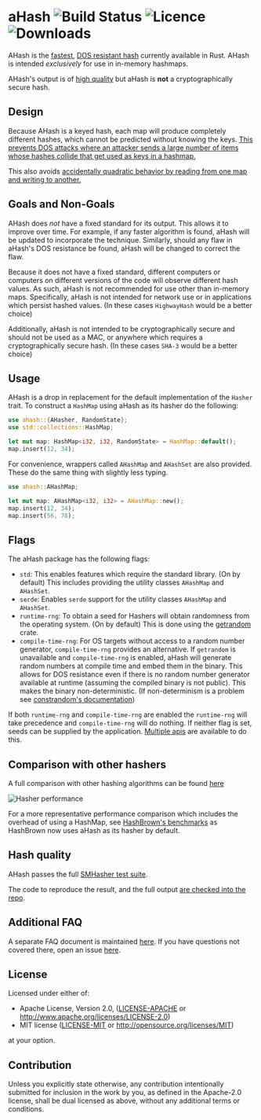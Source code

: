 
# aHash     ![Build Status](https://img.shields.io/github/actions/workflow/status/tkaitchuck/aHash/rust.yml?branch=master) ![Licence](https://img.shields.io/crates/l/ahash) ![Downloads](https://img.shields.io/crates/d/ahash) 

AHash is the [fastest](https://github.com/tkaitchuck/aHash/blob/master/compare/readme.md#Speed), 
[DOS resistant hash](https://github.com/tkaitchuck/aHash/wiki/How-aHash-is-resists-DOS-attacks) currently available in Rust.
AHash is intended *exclusively* for use in in-memory hashmaps. 

AHash's output is of [high quality](https://github.com/tkaitchuck/aHash/blob/master/compare/readme.md#Quality) but aHash is **not** a cryptographically secure hash.

## Design

Because AHash is a keyed hash, each map will produce completely different hashes, which cannot be predicted without knowing the keys.
[This prevents DOS attacks where an attacker sends a large number of items whose hashes collide that get used as keys in a hashmap.](https://github.com/tkaitchuck/aHash/wiki/How-aHash-is-resists-DOS-attacks)

This also avoids [accidentally quadratic behavior by reading from one map and writing to another.](https://accidentallyquadratic.tumblr.com/post/153545455987/rust-hash-iteration-reinsertion)

## Goals and Non-Goals

AHash does *not* have a fixed standard for its output. This allows it to improve over time. For example,
if any faster algorithm is found, aHash will be updated to incorporate the technique.
Similarly, should any flaw in aHash's DOS resistance be found, aHash will be changed to correct the flaw.

Because it does not have a fixed standard, different computers or computers on different versions of the code will observe different hash values.
As such, aHash is not recommended for use other than in-memory maps. Specifically, aHash is not intended for network use or in applications which persist hashed values.
(In these cases `HighwayHash` would be a better choice)

Additionally, aHash is not intended to be cryptographically secure and should not be used as a MAC, or anywhere which requires a cryptographically secure hash.
(In these cases `SHA-3` would be a better choice)

## Usage

AHash is a drop in replacement for the default implementation of the `Hasher` trait. To construct a `HashMap` using aHash 
as its hasher do the following:

```rust
use ahash::{AHasher, RandomState};
use std::collections::HashMap;

let mut map: HashMap<i32, i32, RandomState> = HashMap::default();
map.insert(12, 34);
```
For convenience, wrappers called `AHashMap` and `AHashSet` are also provided.
These do the same thing with slightly less typing.
```rust
use ahash::AHashMap;

let mut map: AHashMap<i32, i32> = AHashMap::new();
map.insert(12, 34);
map.insert(56, 78);
```

## Flags

The aHash package has the following flags:
* `std`: This enables features which require the standard library. (On by default) This includes providing the utility classes `AHashMap` and `AHashSet`.
* `serde`: Enables `serde` support for the utility classes `AHashMap` and `AHashSet`.
* `runtime-rng`: To obtain a seed for Hashers will obtain randomness from the operating system. (On by default)
This is done using the [getrandom](https://github.com/rust-random/getrandom) crate.
* `compile-time-rng`: For OS targets without access to a random number generator, `compile-time-rng` provides an alternative.
If `getrandom` is unavailable and `compile-time-rng` is enabled, aHash will generate random numbers at compile time and embed them in the binary.
This allows for DOS resistance even if there is no random number generator available at runtime (assuming the compiled binary is not public).
This makes the binary non-deterministic. (If non-determinism is a problem see [constrandom's documentation](https://github.com/tkaitchuck/constrandom#deterministic-builds))

If both `runtime-rng` and `compile-time-rng` are enabled the `runtime-rng` will take precedence and `compile-time-rng` will do nothing.
If neither flag is set, seeds can be supplied by the application. [Multiple apis](https://docs.rs/ahash/latest/ahash/random_state/struct.RandomState.html)
are available to do this.

## Comparison with other hashers

A full comparison with other hashing algorithms can be found [here](https://github.com/tkaitchuck/aHash/blob/master/compare/readme.md)

![Hasher performance](https://docs.google.com/spreadsheets/d/e/2PACX-1vSK7Li2nS-Bur9arAYF9IfT37MP-ohAe1v19lZu5fd9MajI1fSveLAQZyEie4Ea9k5-SWHTff7nL2DW/pubchart?oid=1323618938&format=image)

For a more representative performance comparison which includes the overhead of using a HashMap, see [HashBrown's benchmarks](https://github.com/rust-lang/hashbrown#performance)
as HashBrown now uses aHash as its hasher by default.

## Hash quality

AHash passes the full [SMHasher test suite](https://github.com/rurban/smhasher). 

The code to reproduce the result, and the full output [are checked into the repo](https://github.com/tkaitchuck/aHash/tree/master/smhasher).

## Additional FAQ

A separate FAQ document is maintained [here](https://github.com/tkaitchuck/aHash/blob/master/FAQ.md). 
If you have questions not covered there, open an issue [here](https://github.com/tkaitchuck/aHash/issues).

## License

Licensed under either of:

 * Apache License, Version 2.0, ([LICENSE-APACHE](LICENSE-APACHE) or http://www.apache.org/licenses/LICENSE-2.0)
 * MIT license ([LICENSE-MIT](LICENSE-MIT) or http://opensource.org/licenses/MIT)

at your option.

## Contribution

Unless you explicitly state otherwise, any contribution intentionally submitted
for inclusion in the work by you, as defined in the Apache-2.0 license, shall be dual licensed as above, without any
additional terms or conditions.







